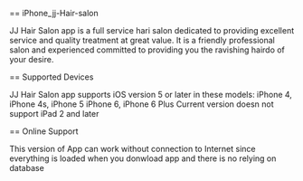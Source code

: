 == iPhone_jj-Hair-salon

JJ Hair Salon app is a full service hari salon dedicated to providing excellent service and quality treatment at great value. It is a friendly professional salon and experienced committed to providing you the ravishing hairdo of your desire.

== Supported Devices

JJ Hair Salon app supports iOS version 5 or later in these models:
iPhone 4, iPhone 4s, iPhone 5
iPhone 6, iPhone 6 Plus
Current version doesn not support iPad 2 and later

== Online Support

This version of App can work without connection to Internet since everything is loaded when you donwload app and there is no relying on database
